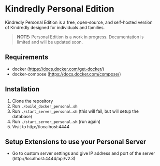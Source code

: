 # Kindredly Personal Edition

Kindredly Personal Edition is a free, open-source, and self-hosted version of Kindredly designed for individuals and families.

> **NOTE:** Personal Edition is a work in progress. Documentation is limited and will be updated soon.

## Requirements
- docker (https://docs.docker.com/get-docker/)
- docker-compose (https://docs.docker.com/compose/)

## Installation 
1. Clone the repository
1. Run `./build_docker_personal.sh`
1. Run `./start_server_personal.sh` (this will fail, but will setup the database)
1. Run `./start_server_personal.sh` (run again)
1. Visit to http://localhost:4444

## Setup Extensions to use your Personal Server
- Go to custom server settings and give IP address and port of the server (http://localhost:4444/api/v2.3)

